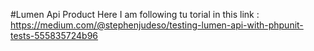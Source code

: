 #Lumen Api Product
Here I am following tu torial in this link : https://medium.com/@stephenjudeso/testing-lumen-api-with-phpunit-tests-555835724b96